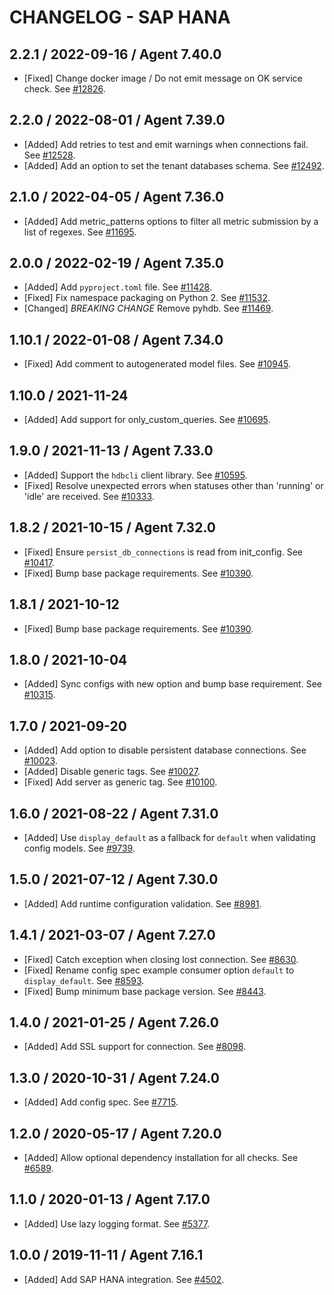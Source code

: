 # CHANGELOG - SAP HANA

## 2.2.1 / 2022-09-16 / Agent 7.40.0

* [Fixed] Change docker image / Do not emit message on OK service check. See [#12826](https://github.com/DataDog/integrations-core/pull/12826).

## 2.2.0 / 2022-08-01 / Agent 7.39.0

* [Added] Add retries to test and emit warnings when connections fail. See [#12528](https://github.com/DataDog/integrations-core/pull/12528).
* [Added] Add an option to set the tenant databases schema. See [#12492](https://github.com/DataDog/integrations-core/pull/12492).

## 2.1.0 / 2022-04-05 / Agent 7.36.0

* [Added] Add metric_patterns options to filter all metric submission by a list of regexes. See [#11695](https://github.com/DataDog/integrations-core/pull/11695).

## 2.0.0 / 2022-02-19 / Agent 7.35.0

* [Added] Add `pyproject.toml` file. See [#11428](https://github.com/DataDog/integrations-core/pull/11428).
* [Fixed] Fix namespace packaging on Python 2. See [#11532](https://github.com/DataDog/integrations-core/pull/11532).
* [Changed] *BREAKING CHANGE* Remove pyhdb. See [#11469](https://github.com/DataDog/integrations-core/pull/11469).

## 1.10.1 / 2022-01-08 / Agent 7.34.0

* [Fixed] Add comment to autogenerated model files. See [#10945](https://github.com/DataDog/integrations-core/pull/10945).

## 1.10.0 / 2021-11-24

* [Added] Add support for only_custom_queries. See [#10695](https://github.com/DataDog/integrations-core/pull/10695).

## 1.9.0 / 2021-11-13 / Agent 7.33.0

* [Added] Support the `hdbcli` client library. See [#10595](https://github.com/DataDog/integrations-core/pull/10595).
* [Fixed] Resolve unexpected errors when statuses other than 'running' or 'idle' are received. See [#10333](https://github.com/DataDog/integrations-core/pull/10333).

## 1.8.2 / 2021-10-15 / Agent 7.32.0

* [Fixed] Ensure `persist_db_connections` is read from init_config. See [#10417](https://github.com/DataDog/integrations-core/pull/10417).
* [Fixed] Bump base package requirements. See [#10390](https://github.com/DataDog/integrations-core/pull/10390).

## 1.8.1 / 2021-10-12

* [Fixed] Bump base package requirements. See [#10390](https://github.com/DataDog/integrations-core/pull/10390).

## 1.8.0 / 2021-10-04

* [Added] Sync configs with new option and bump base requirement. See [#10315](https://github.com/DataDog/integrations-core/pull/10315).

## 1.7.0 / 2021-09-20

* [Added] Add option to disable persistent database connections. See [#10023](https://github.com/DataDog/integrations-core/pull/10023).
* [Added] Disable generic tags. See [#10027](https://github.com/DataDog/integrations-core/pull/10027).
* [Fixed] Add server as generic tag. See [#10100](https://github.com/DataDog/integrations-core/pull/10100).

## 1.6.0 / 2021-08-22 / Agent 7.31.0

* [Added] Use `display_default` as a fallback for `default` when validating config models. See [#9739](https://github.com/DataDog/integrations-core/pull/9739).

## 1.5.0 / 2021-07-12 / Agent 7.30.0

* [Added] Add runtime configuration validation. See [#8981](https://github.com/DataDog/integrations-core/pull/8981).

## 1.4.1 / 2021-03-07 / Agent 7.27.0

* [Fixed] Catch exception when closing lost connection. See [#8630](https://github.com/DataDog/integrations-core/pull/8630).
* [Fixed] Rename config spec example consumer option `default` to `display_default`. See [#8593](https://github.com/DataDog/integrations-core/pull/8593).
* [Fixed] Bump minimum base package version. See [#8443](https://github.com/DataDog/integrations-core/pull/8443).

## 1.4.0 / 2021-01-25 / Agent 7.26.0

* [Added] Add SSL support for connection. See [#8098](https://github.com/DataDog/integrations-core/pull/8098).

## 1.3.0 / 2020-10-31 / Agent 7.24.0

* [Added] Add config spec. See [#7715](https://github.com/DataDog/integrations-core/pull/7715).

## 1.2.0 / 2020-05-17 / Agent 7.20.0

* [Added] Allow optional dependency installation for all checks. See [#6589](https://github.com/DataDog/integrations-core/pull/6589).

## 1.1.0 / 2020-01-13 / Agent 7.17.0

* [Added] Use lazy logging format. See [#5377](https://github.com/DataDog/integrations-core/pull/5377).

## 1.0.0 / 2019-11-11 / Agent 7.16.1

* [Added] Add SAP HANA integration. See [#4502](https://github.com/DataDog/integrations-core/pull/4502).
